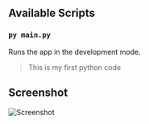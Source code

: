 ## Available Scripts

### `py main.py`
Runs the app in the development mode.

> This is my first python code

## Screenshot

![Screenshot](https://github.com/oguz3/k-means__bil3013/blob/main/screenshot/ss.jpg)
